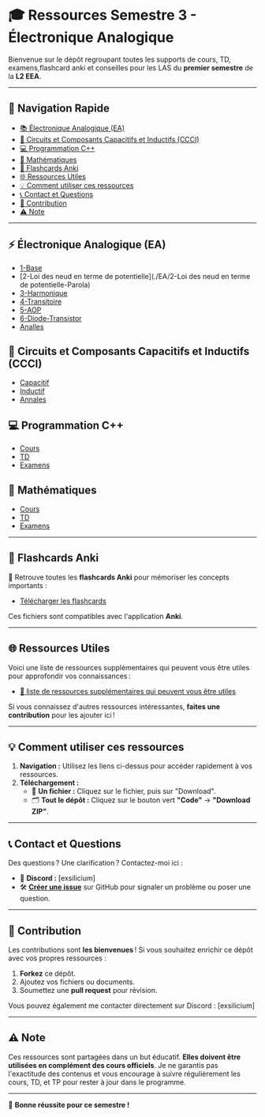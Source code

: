 # 🎓 Ressources Semestre 3 - Électronique Analogique

Bienvenue sur le dépôt regroupant toutes les supports de cours, TD, examens,flashcard anki et conseilles pour les LAS du **premier semestre** de la **L2 EEA**.

---

## 📂 Navigation Rapide

- [📚 Électronique Analogique (EA)](#-électronique-analogique-ea)
- [🔬 Circuits et Composants Capacitifs et Inductifs (CCCI)](#-conception-de-circuits-intégrés-ccci)
- [💻 Programmation C++](#-programmation-c)
- [🧮 Mathématiques](#-mathématiques)
- [🔖 Flashcards Anki](#-flashcards-anki)
- [🌐 Ressources Utiles](#-ressources-utiles)
- [💡 Comment utiliser ces ressources](#-comment-utiliser-ces-ressources)
- [📞 Contact et Questions](#-contact-et-questions)
- [🤝 Contribution](#-contribution)
- [⚠️ Note](#️-note)

---

## ⚡ Électronique Analogique (EA)
- [1-Base](./EA/1-Base-Podleki)
- [2-Loi des neud en terme de potentielle](./EA/2-Loi des neud en terme de potentielle-Parola)
- [3-Harmonique](./EA/3-Harmonique-Parola)
- [4-Transitoire](./EA/4-Transitoire-Parola)
- [5-AOP](./EA/5-AOP-MorretBailly)
- [6-Diode-Transistor](./EA/6-Diode-Transistor-Martinez)
- [Analles](./EA/Analles)


## 🔌 Circuits et Composants Capacitifs et Inductifs (CCCI)
- [Capacitif](./CCCI/Capacitif)
- [Inductif](./CCCI/Inductif)
- [Annales](./CCCI/Annales)

## 💻 Programmation C++
- [Cours](./Codage-C++/HAE303E-Cours.pdf)
- [TD](./Codage-C++/HAE303-TP.pdf)
- [Examens](./Codage-C++/Analles)

## 🧮 Mathématiques
- [Cours](./Maths/Cours)
- [TD](./Maths/TD)
- [Examens](./Maths/Analles)

---

## 🔖 Flashcards Anki

🎴 Retrouve toutes les **flashcards Anki** pour mémoriser les concepts importants :

- [Télécharger les flashcards](./Anki)

Ces fichiers sont compatibles avec l'application **Anki**.

---

## 🌐 Ressources Utiles

Voici une liste de ressources supplémentaires qui peuvent vous être utiles pour approfondir vos connaissances :

- [📘 liste de ressources supplémentaires qui peuvent vous être utiles](./Resourcesup.md)

Si vous connaissez d'autres ressources intéressantes, **faites une contribution** pour les ajouter ici !

---

## 💡 Comment utiliser ces ressources

1. **Navigation :** Utilisez les liens ci-dessus pour accéder rapidement à vos ressources.
2. **Téléchargement :**
   - 📂 **Un fichier :** Cliquez sur le fichier, puis sur "Download".
   - 🗂️ **Tout le dépôt :** Cliquez sur le bouton vert **"Code"** → **"Download ZIP"**.

---

## 📞 Contact et Questions

Des questions ? Une clarification ? Contactez-moi ici :
- 💬 **Discord :** [exsilicium]
- 🛠️ **[Créer une issue](../../issues)** sur GitHub pour signaler un problème ou poser une question.

---

## 🤝 Contribution

Les contributions sont **les bienvenues** ! Si vous souhaitez enrichir ce dépôt avec vos propres ressources :
1. **Forkez** ce dépôt.
2. Ajoutez vos fichiers ou documents.
3. Soumettez une **pull request** pour révision.

Vous pouvez également me contacter directement sur Discord : [exsilicium]

---

## ⚠️ Note

Ces ressources sont partagées dans un but éducatif. **Elles doivent être utilisées en complément des cours officiels**. Je ne garantis pas l'exactitude des contenus et vous encourage à suivre régulièrement les cours, TD, et TP pour rester à jour dans le programme.

---

🎉 **Bonne réussite pour ce semestre !**

